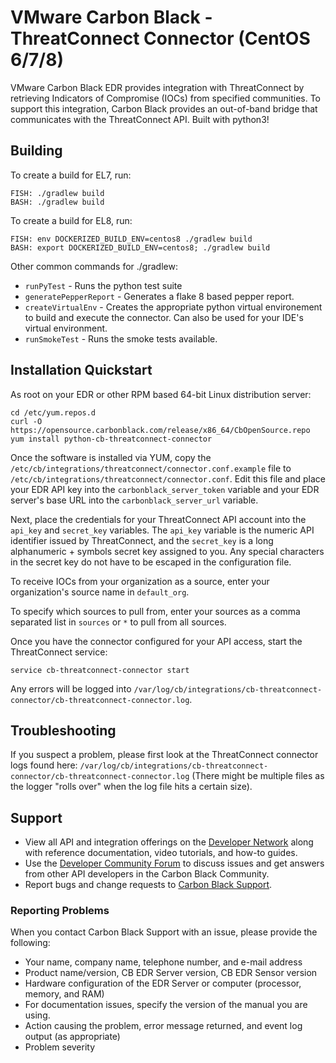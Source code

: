 # VMware Carbon Black - ThreatConnect Connector (CentOS 6/7/8)

VMware Carbon Black EDR provides integration with ThreatConnect by retrieving Indicators of
Compromise (IOCs) from specified communities. To support this integration, Carbon
Black provides an out-of-band bridge that communicates with the ThreatConnect API.
Built with python3!

## Building

To create a build for EL7, run:
```
FISH: ./gradlew build
BASH: ./gradlew build
```

To create a build for EL8, run:
```
FISH: env DOCKERIZED_BUILD_ENV=centos8 ./gradlew build
BASH: export DOCKERIZED_BUILD_ENV=centos8; ./gradlew build
```

Other common commands for ./gradlew:
* `runPyTest` - Runs the python test suite
* `generatePepperReport` - Generates a flake 8 based pepper report.
* `createVirtualEnv` - Creates the appropriate python virtual environement to build and execute the connector.  Can also be used for your IDE's virtual environment.
* `runSmokeTest` - Runs the smoke tests available.

## Installation Quickstart

As root on your EDR or other RPM based 64-bit Linux distribution server:
```
cd /etc/yum.repos.d
curl -O https://opensource.carbonblack.com/release/x86_64/CbOpenSource.repo
yum install python-cb-threatconnect-connector
```

Once the software is installed via YUM, copy the 
`/etc/cb/integrations/threatconnect/connector.conf.example` file to 
`/etc/cb/integrations/threatconnect/connector.conf`.
 Edit this file and place your EDR API key into the 
`carbonblack_server_token` variable and your EDR server's base URL into the `carbonblack_server_url` variable.

Next, place the credentials for your ThreatConnect API account into the `api_key` and `secret_key` variables. The 
`api_key` variable is the numeric API identifier issued by ThreatConnect, and the `secret_key` is a long alphanumeric +
symbols secret key assigned to you. Any special characters in the secret key do not have to be escaped in the
configuration file.

To receive IOCs from your organization as a source, enter your organization's source name in `default_org`.

To specify which sources to pull from, enter your sources as a comma separated list in `sources` or `*` to pull from all
sources.

Once you have the connector configured for your API access, start the ThreatConnect service:
```
service cb-threatconnect-connector start
```

Any errors will be logged into `/var/log/cb/integrations/cb-threatconnect-connector/cb-threatconnect-connector.log`.

## Troubleshooting

If you suspect a problem, please first look at the ThreatConnect connector logs found here: 
`/var/log/cb/integrations/cb-threatconnect-connector/cb-threatconnect-connector.log`
(There might be multiple files as the logger "rolls over" when the log file hits a certain size).

## Support

* View all API and integration offerings on the [Developer Network](https://developer.carbonblack.com) along with reference documentation, video tutorials, and how-to guides.
* Use the [Developer Community Forum](https://community.carbonblack.com/community/resources/developer-relations) to discuss issues and get answers from other API developers in the Carbon Black Community.
* Report bugs and change requests to [Carbon Black Support](http://carbonblack.com/resources/support/).

### Reporting Problems

When you contact Carbon Black Support with an issue, please provide the following:

* Your name, company name, telephone number, and e-mail address
* Product name/version, CB EDR Server version, CB EDR Sensor version
* Hardware configuration of the EDR Server or computer (processor, memory, and RAM) 
* For documentation issues, specify the version of the manual you are using. 
* Action causing the problem, error message returned, and event log output (as appropriate) 
* Problem severity
